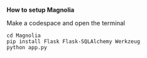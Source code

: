 


**How to setup Magnolia**

Make a codespace and open the terminal
``` git clone https://github.com/vlothedev/Magnolia.git
cd Magnolia
pip install Flask Flask-SQLAlchemy Werkzeug
python app.py
```
